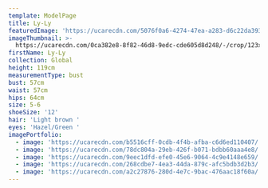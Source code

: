 ```yaml
---
template: ModelPage
title: Ly-Ly
featuredImage: 'https://ucarecdn.com/5076f0a6-4274-47ea-a283-d6c22da39377/'
imageThumbnail: >-
  https://ucarecdn.com/0ca382e8-8f82-46d8-9edc-cde605d8d248/-/crop/123x193/142,56/-/preview/
firstName: Ly-Ly
collection: Global
height: 119cm
measurementType: bust
bust: 57cm
waist: 57cm
hips: 64cm
size: 5-6
shoeSize: '12'
hair: 'Light brown '
eyes: 'Hazel/Green '
imagePortfolio:
  - image: 'https://ucarecdn.com/b5516cff-0cdb-4f4b-afba-c6d6ed110407/'
  - image: 'https://ucarecdn.com/78dc804a-29eb-426f-b071-bdbb60aaa4e8/'
  - image: 'https://ucarecdn.com/9eec1dfd-efe0-45e6-9064-4c9e4148e659/'
  - image: 'https://ucarecdn.com/268cdbe7-4ea3-44da-879c-afc5bdb3d2b3/'
  - image: 'https://ucarecdn.com/a2c27876-280d-4e7c-9bac-476aac18f60a/'
---
```


